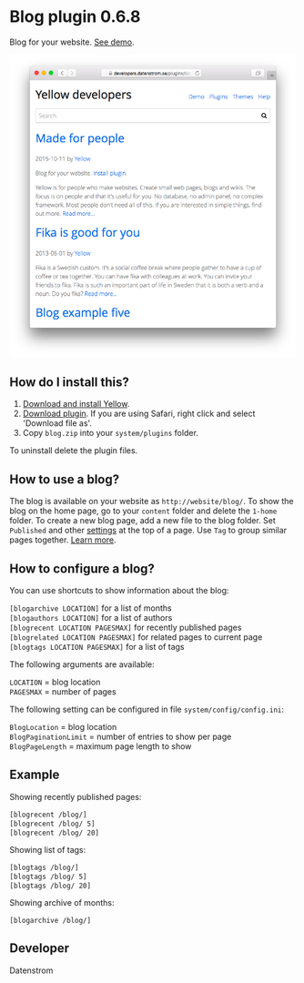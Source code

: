 Blog plugin 0.6.8
=================
Blog for your website. [See demo](https://developers.datenstrom.se/plugins/blog-plugin/).

<p align="center"><img src="blog-screenshot.png?raw=true" alt="Screenshot"></p>

## How do I install this?

1. [Download and install Yellow](https://github.com/datenstrom/yellow/).
2. [Download plugin](https://github.com/datenstrom/yellow-plugins/raw/master/zip/blog.zip). If you are using Safari, right click and select 'Download file as'.
3. Copy `blog.zip` into your `system/plugins` folder.

To uninstall delete the plugin files.

## How to use a blog?

The blog is available on your website as `http://website/blog/`. To show the blog on the home page, go to your `content` folder and delete the `1-home` folder. To create a new blog page, add a new file to the blog folder. Set `Published` and other [settings](https://developers.datenstrom.se/help/markdown-cheat-sheet#settings) at the top of a page. Use `Tag` to group similar pages together. [Learn more](https://developers.datenstrom.se/help/how-to-make-a-blog).

## How to configure a blog?

You can use shortcuts to show information about the blog:

`[blogarchive LOCATION]` for a list of months  
`[blogauthors LOCATION]` for a list of authors  
`[blogrecent LOCATION PAGESMAX]` for recently published pages  
`[blogrelated LOCATION PAGESMAX]` for related pages to current page  
`[blogtags LOCATION PAGESMAX]` for a list of tags  

The following arguments are available:

`LOCATION` = blog location  
`PAGESMAX` = number of pages  

The following setting can be configured in file `system/config/config.ini`:

`BlogLocation` = blog location  
`BlogPaginationLimit` = number of entries to show per page  
`BlogPageLength` = maximum page length to show  

## Example

Showing recently published pages:

    [blogrecent /blog/]
    [blogrecent /blog/ 5]
    [blogrecent /blog/ 20]

Showing list of tags:

    [blogtags /blog/]
    [blogtags /blog/ 5]
    [blogtags /blog/ 20]

Showing archive of months:

    [blogarchive /blog/]

## Developer

Datenstrom
